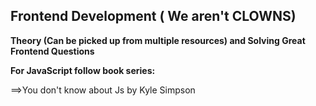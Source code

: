 ##  Frontend Development ( We aren't CLOWNS)

**Theory (Can be picked up from multiple resources) and Solving Great Frontend Questions**

**For JavaScript follow book series:**

  ==>You don't know about Js by Kyle Simpson
